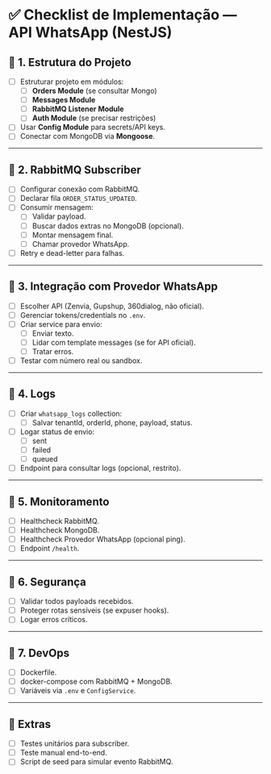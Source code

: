 ﻿# ✅ Checklist de Implementação — API WhatsApp (NestJS)

## 📌 1. Estrutura do Projeto
- [ ] Estruturar projeto em módulos:
  - [ ] **Orders Module** (se consultar Mongo)
  - [ ] **Messages Module**
  - [ ] **RabbitMQ Listener Module**
  - [ ] **Auth Module** (se precisar restrições)
- [ ] Usar **Config Module** para secrets/API keys.
- [ ] Conectar com MongoDB via **Mongoose**.

---

## 📌 2. RabbitMQ Subscriber
- [ ] Configurar conexão com RabbitMQ.
- [ ] Declarar fila `ORDER_STATUS_UPDATED`.
- [ ] Consumir mensagem:
  - [ ] Validar payload.
  - [ ] Buscar dados extras no MongoDB (opcional).
  - [ ] Montar mensagem final.
  - [ ] Chamar provedor WhatsApp.
- [ ] Retry e dead-letter para falhas.

---

## 📌 3. Integração com Provedor WhatsApp
- [ ] Escolher API (Zenvia, Gupshup, 360dialog, não oficial).
- [ ] Gerenciar tokens/credentials no `.env`.
- [ ] Criar service para envio:
  - [ ] Enviar texto.
  - [ ] Lidar com template messages (se for API oficial).
  - [ ] Tratar erros.
- [ ] Testar com número real ou sandbox.

---

## 📌 4. Logs
- [ ] Criar `whatsapp_logs` collection:
  - [ ] Salvar tenantId, orderId, phone, payload, status.
- [ ] Logar status de envio:
  - [ ] sent
  - [ ] failed
  - [ ] queued
- [ ] Endpoint para consultar logs (opcional, restrito).

---

## 📌 5. Monitoramento
- [ ] Healthcheck RabbitMQ.
- [ ] Healthcheck MongoDB.
- [ ] Healthcheck Provedor WhatsApp (opcional ping).
- [ ] Endpoint `/health`.

---

## 📌 6. Segurança
- [ ] Validar todos payloads recebidos.
- [ ] Proteger rotas sensíveis (se expuser hooks).
- [ ] Logar erros críticos.

---

## 📌 7. DevOps
- [ ] Dockerfile.
- [ ] docker-compose com RabbitMQ + MongoDB.
- [ ] Variáveis via `.env` e `ConfigService`.

---

## 📌 Extras
- [ ] Testes unitários para subscriber.
- [ ] Teste manual end-to-end.
- [ ] Script de seed para simular evento RabbitMQ.
